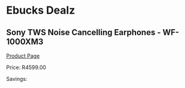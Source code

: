 
# Ebucks Dealz
## Sony TWS Noise Cancelling Earphones - WF-1000XM3
[Product Page](https://www.ebucks.com/web/shop/productSelected.do?prodId=867616477&catId=714970029)

Price: R4599.00

Savings: 


	